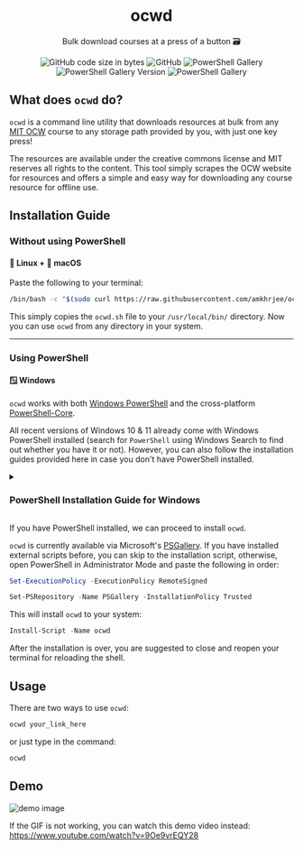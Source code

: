 <p align="center">
    <h1 align="center">ocwd</h1>
    <p align = "center">Bulk download courses at a press of a button 🗃️</p>
</p>
<p align="center" >
   <img alt="GitHub code size in bytes" src="https://img.shields.io/github/languages/code-size/amkhrjee/ocwd">
    <img alt="GitHub" src="https://img.shields.io/github/license/amkhrjee/ocwd">
    <img alt="PowerShell Gallery" src="https://img.shields.io/powershellgallery/p/ocwd?color=white">
    <img alt="PowerShell Gallery Version" src="https://img.shields.io/powershellgallery/v/ocwd">
    <img alt="PowerShell Gallery" src="https://img.shields.io/powershellgallery/dt/ocwd">
</p>

## What does `ocwd` do?
`ocwd` is a command line utility that downloads resources at bulk from any [MIT OCW](https://ocw.mit.edu/) course to any storage path provided by you, with just one key press! 

The resources are available under the creative commons license and MIT reserves all rights to the content. This tool simply scrapes the OCW website for resources and offers a simple and easy way for downloading any course resource for offline use.
## Installation Guide
### Without using PowerShell
#### 🐧 Linux + 🍎 macOS
Paste the following to your terminal:
```sh
/bin/bash -c "$(sudo curl https://raw.githubusercontent.com/amkhrjee/ocwd/main/ocwd.sh -o /usr/local/bin/ocwd && sudo chmod +x /usr/local/bin/ocwd)"
```

This simply copies the `ocwd.sh` file to your `/usr/local/bin/` directory. Now you can use `ocwd` from any directory in your system.

<hr>

### Using PowerShell
#### 🪟 Windows
`ocwd` works with both [Windows PowerShell](https://learn.microsoft.com/en-us/powershell/scripting/windows-powershell/install/installing-windows-powershell?view=powershell-7.3) and the cross-platform [PowerShell-Core](https://learn.microsoft.com/en-us/powershell/scripting/overview?view=powershell-7.3). 

All recent versions of Windows 10 & 11 already come with Windows PowerShell installed (search for `PowerShell` using Windows Search to find out whether you have it or not). However, you can also follow the installation guides provided here in case you don't have PowerShell installed. 

<details>
<summary>
 <h3>PowerShell Installation Guide for Windows</h3> 
</summary>
PowerShell comes in two flavours - PowerShell Windows and PowerShell-Core. You are recommened to download PS-Core, as it is the one in active development by Microsoft and thus have the latest features. `ocwd` downloads work faster with PS-Core (thanks to multi-threading!)

<br>

### PowerShell Core Installation Guide
You can read the official installtion guide here.

PowerShell Core is a cross-platform version of PowerShell that is open-source and available on Windows, macOS, and Linux. Here is a guide to install PowerShell Core on your system:

1. First, visit the following link to download the latest version of PowerShell Core: https://github.com/powershell/powershell/releases

2. Select the appropriate download link for your system. For example, if you are running Windows, select the MSI installer link. If you are running macOS or Linux, select the appropriate package for your system.

3. Once the download is complete, open the installer file and follow the prompts to install PowerShell Core on your system.

4. Once the installation is complete, you can launch PowerShell Core by opening a terminal window and typing `pwsh`.

To verify that PowerShell Core has been installed correctly, you can run the following command:

```ps1
$PSVersionTable
```
This should display information about the version of PowerShell Core that you have installed.

That's it! You have now installed PowerShell Core on your system. You can start using PowerShell Core by typing commands into the terminal window.

### Windows PowerShell Installation Guide

Windows PowerShell is a command-line shell and scripting language that is included with Windows by default. Here is a guide to install Windows PowerShell:

1. Check if Windows PowerShell is already installed on your system. To do this, open the Start menu and search for "PowerShell". If PowerShell is installed, you should see it listed in the search results.

2. If Windows PowerShell is not installed on your system, you can install it by following these steps:

#### On Windows 10/11:

- Go to the Start menu and select "Settings".
- Select "Apps" from the settings menu.
- Click on "Apps & features" from the left menu.
- Click on the "Manage optional features" button.
- Click on the "Add a feature" button.
- Scroll down the list of features and select "Windows PowerShell".
- Click the "Install" button to begin the installation process.

#### On Windows 7:

- Go to the following link to download the Windows Management Framework (WMF) installer: https://www.microsoft.com/en-us/download/details.aspx?id=54616
- Once the download is complete, open the installer file and follow the prompts to install WMF on your system. This will install Windows PowerShell on your system.

3. Once the installation is complete, you can launch Windows PowerShell by opening the Start menu and searching for "PowerShell".

4. To verify that Windows PowerShell has been installed correctly, you can run the following command:
```ps1
$PSVersionTable
```

This should display information about the version of Windows PowerShell that you have installed.

That's it! You have now installed Windows PowerShell on your system. You can start using Windows PowerShell by typing commands into the terminal window.
</details>

If you have PowerShell installed, we can proceed to install `ocwd`.

`ocwd` is currently available via Microsoft's [PSGallery](https://www.powershellgallery.com/packages/ocwd/2.5.0). If you have installed external scripts before, you can skip to the installation script, otherwise, open PowerShell in Administrator Mode and paste the following in order: 

```ps1
Set-ExecutionPolicy -ExecutionPolicy RemoteSigned
```
```ps1
Set-PSRepository -Name PSGallery -InstallationPolicy Trusted
```
This will install `ocwd` to your system:
```ps1
Install-Script -Name ocwd
```

After the installation is over, you are suggested to close and reopen your terminal for reloading the shell.



## Usage
There are two ways to use `ocwd`:
```ps1
ocwd your_link_here
```
or just type in the command:
```ps1
ocwd
```
## Demo 
<!-- <img src="https://i.imgur.com/ODutHXm.gif" /> -->

![demo image](https://i.imgur.com/1yPPAng.png)

If the GIF is not working, you can watch this demo  video instead: https://www.youtube.com/watch?v=9Oe9vrEQY28
